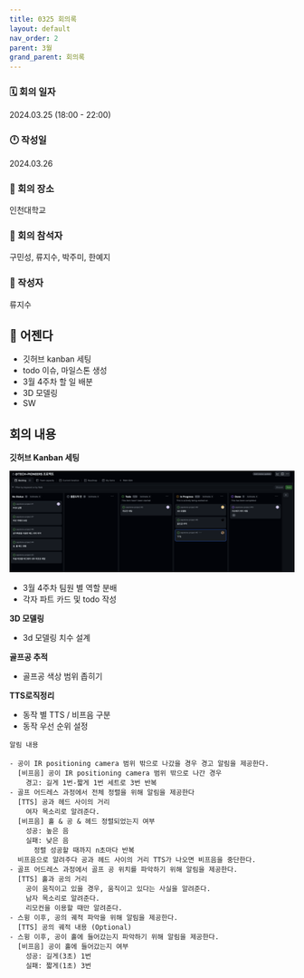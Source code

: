 ```yaml
---
title: 0325 회의록
layout: default
nav_order: 2
parent: 3월
grand_parent: 회의록
---
```


### 🗓️ 회의 일자

2024.03.25
(18:00 - 22:00)

### 🕛 작성일

2024.03.26

### 🚩 회의 장소

인천대학교

### 🤝 회의 참석자

구민성, 류지수, 박주미, 한예지

### 🙎 작성자

류지수

## 📣 어젠다

- 깃허브 kanban 세팅
- todo 이슈, 마일스톤 생성
- 3월 4주차 할 일 배분
- 3D 모델링
- SW

## 회의 내용

**깃허브 Kanban 세팅**

![kanban](/public/3-4/kanban.png)

- 3월 4주차 팀원 별 역할 분배
- 각자 파트 카드 및 todo 작성

**3D 모델링**

- 3d 모델링 치수 설계

**골프공 추적**

- 골프공 색상 범위 좁히기

**TTS로직정리**

- 동작 별 TTS / 비프음 구분
- 동작 우선 순위 설정

```
알림 내용

- 공이 IR positioning camera 범위 밖으로 나갔을 경우 경고 알림을 제공한다.
  [비프음] 공이 IR positioning camera 범위 밖으로 나간 경우
    경고: 길게 1번-짧게 1번 세트로 3번 반복
- 골프 어드레스 과정에서 전체 정렬을 위해 알림을 제공한다
  [TTS] 공과 헤드 사이의 거리
    여자 목소리로 알려준다.
  [비프음] 홀 & 공 & 헤드 정렬되었는지 여부
    성공: 높은 음
    실패: 낮은 음
      정렬 성공할 때까지 n초마다 반복
  비프음으로 알려주다 공과 헤드 사이의 거리 TTS가 나오면 비프음을 중단한다.
- 골프 어드레스 과정에서 골프 공 위치를 파악하기 위해 알림을 제공한다.
  [TTS] 홀과 공의 거리
    공이 움직이고 있을 경우, 움직이고 있다는 사실을 알려준다.
    남자 목소리로 알려준다.
    리모컨을 이용할 때만 알려준다.
- 스윙 이후, 공의 궤적 파악을 위해 알림을 제공한다.
  [TTS] 공의 궤적 내용 (Optional)
- 스윙 이후, 공이 홀에 들어갔는지 파악하기 위해 알림을 제공한다.
  [비프음] 공이 홀에 들어갔는지 여부
    성공: 길게(3초) 1번
    실패: 짧게(1초) 3번
```
